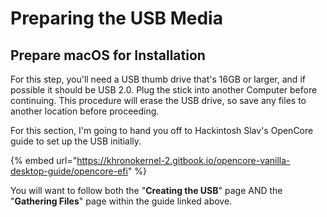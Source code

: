 # Preparing the USB Media

## Prepare macOS for Installation

For this step, you'll need a USB thumb drive that's 16GB or larger, and if possible it should be USB 2.0. Plug the stick into another Computer before continuing. This procedure will erase the USB drive, so save any files to another location before proceeding.

For this section, I'm going to hand you off to Hackintosh Slav's OpenCore guide to set up the USB initially.

{% embed url="https://khronokernel-2.gitbook.io/opencore-vanilla-desktop-guide/opencore-efi" %}

You will want to follow both the "**Creating the USB**" page AND the "**Gathering Files**" page within the guide linked above.


